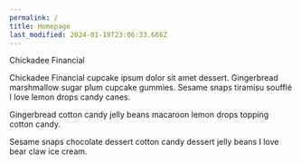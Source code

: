 ```yaml
---
permalink: /
title: Homepage
last_modified: 2024-01-19T23:06:33.666Z
---
```

Chickadee Financial

<subheading>

Chickadee Financial cupcake ipsum dolor sit amet dessert. Gingerbread marshmallow sugar plum cupcake gummies. Sesame snaps tiramisu soufflé I love lemon drops candy canes. 

Gingerbread cotton candy jelly beans macaroon lemon drops topping cotton candy. 

Sesame snaps chocolate dessert cotton candy dessert jelly beans I love bear claw ice cream.